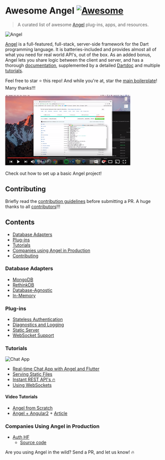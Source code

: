# Awesome Angel [![Awesome](https://cdn.rawgit.com/sindresorhus/awesome/d7305f38d29fed78fa85652e3a63e154dd8e8829/media/badge.svg)](https://github.com/sindresorhus/awesome)
> A curated list of awesome [Angel](https://angel-dart.github.io) plug-ins, apps, and resources.

![Angel](https://angel-dart.github.io/assets/images/logo.png)

[Angel](https://angel-dart.github.io) is a full-featured, full-stack, server-side framework for the Dart programming language.
It is batteries-included and provides almost all of what you need for real world API's, out of the box. As an added bonus, Angel lets you share logic between the client and server, and has a thorough
[documentation](https://github.com/angel-dart/angel/wiki),
supplemented by a detailed
[Dartdoc](https://www.dartdocs.org/documentation/angel_common/latest) and multiple
[tutorials](#tutorials).

Feel free to star :star: this repo! And while you're at, star the
[main boilerplate](https://github.com/angel-dart/angel)! Many thanks!!!

[![Demo video](angel_setup_thumb.PNG)](https://www.youtube.com/watch?v=BFPMOkLz3NI&index=1&list=PLl3P3tmiT-frEV50VdH_cIrA2YqIyHkkY)

Check out how to set up a basic Angel project!

## Contributing

Briefly read the [contribution guidelines](/CONTRIBUTING.md) before submitting a PR. A huge thanks to all [contributors](https://github.com/angel-dart/awesome-angel/graphs/contributors)!!!

## Contents
* [Database Adapters](#database-adapters)
* [Plug-ins](#plug-ins)
* [Tutorials](#tutorials)
* [Companies using Angel in Production](#companies-using-angel-in-production)
* [Contributing](#contributing)

### Database Adapters
* [MongoDB](https://github.com/angel-dart/mongo)
* [RethinkDB](https://github.com/angel-dart/rethink)
* [Database-Agnostic](https://github.com/angel-dart/query_builder)
* [In-Memory](https://github.com/angel-dart/angel/wiki/In-Memory)

### Plug-ins
* [Stateless Authentication](https://github.com/angel-dart/auth)
* [Diagnostics and Logging](https://github.com/angel-dart/diagnostics)
* [Static Server](https://github.com/angel-dart/static)
* [WebSocket Support](https://github.com/angel-dart/websocket)

### Tutorials
![Chat App](https://dart.academy/content/images/2017/07/conversation_small.PNG)
* [Real-time Chat App with Angel and Flutter](https://dart.academy/building-a-real-time-chat-app-with-angel-and-flutter/)
* [Serving Static Files](https://medium.com/the-angel-framework/serving-static-files-with-the-angel-framework-2ddc7a2b84ae)
* [Instant REST API's :fire:](https://medium.com/the-angel-framework/instant-rest-apis-and-more-an-introduction-to-angel-services-b843f3187f67)
* [Using WebSockets](https://medium.com/the-angel-framework/using-websockets-with-angel-services-a7598ea9ab83)

#### Video Tutorials
* [Angel from Scratch](https://www.youtube.com/watch?v=ch73I4nUVKM&list=PLl3P3tmiT-frEV50VdH_cIrA2YqIyHkkY&index=3)
* [Angel + Angular2](https://www.youtube.com/watch?v=O8tCXj_lljY&list=PLl3P3tmiT-frEV50VdH_cIrA2YqIyHkkY&index=4) + [Article](https://dart.academy/using-angel-with-angular2/)

### Companies Using Angel in Production
* [Auth HF](https://auth-hf.com)
  * [Source code](https://github.com/auth-hf/auth-hf)

Are you using Angel in the wild? Send a PR, and let us know! :fire:
